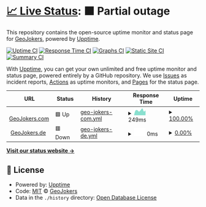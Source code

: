 # [📈 Live Status](https://demo.upptime.js.org): <!--live status--> **🟧 Partial outage**

This repository contains the open-source uptime monitor and status page for [GeoJokers](www.geojokers.com), powered by [Upptime](https://github.com/upptime/upptime).

[![Uptime CI](https://github.com/GeoJokers/upptime/workflows/Uptime%20CI/badge.svg)](https://github.com/GeoJokers/upptime/actions?query=workflow%3A%22Uptime+CI%22)
[![Response Time CI](https://github.com/GeoJokers/upptime/workflows/Response%20Time%20CI/badge.svg)](https://github.com/GeoJokers/upptime/actions?query=workflow%3A%22Response+Time+CI%22)
[![Graphs CI](https://github.com/GeoJokers/upptime/workflows/Graphs%20CI/badge.svg)](https://github.com/GeoJokers/upptime/actions?query=workflow%3A%22Graphs+CI%22)
[![Static Site CI](https://github.com/GeoJokers/upptime/workflows/Static%20Site%20CI/badge.svg)](https://github.com/GeoJokers/upptime/actions?query=workflow%3A%22Static+Site+CI%22)
[![Summary CI](https://github.com/GeoJokers/upptime/workflows/Summary%20CI/badge.svg)](https://github.com/GeoJokers/upptime/actions?query=workflow%3A%22Summary+CI%22)

With [Upptime](https://upptime.js.org), you can get your own unlimited and free uptime monitor and status page, powered entirely by a GitHub repository. We use [Issues](https://github.com/GeoJokers/upptime/issues) as incident reports, [Actions](https://github.com/GeoJokers/upptime/actions) as uptime monitors, and [Pages](https://demo.upptime.js.org) for the status page.

<!--start: status pages-->
<!-- This summary is generated by Upptime (https://github.com/upptime/upptime) -->
<!-- Do not edit this manually, your changes will be overwritten -->
<!-- prettier-ignore -->
| URL | Status | History | Response Time | Uptime |
| --- | ------ | ------- | ------------- | ------ |
| <img alt="" src="https://icons.duckduckgo.com/ip3/www.geojokers.com.ico" height="13"> [GeoJokers.com](http://www.geojokers.com) | 🟩 Up | [geo-jokers-com.yml](https://github.com/GeoJokers/upptime/commits/HEAD/history/geo-jokers-com.yml) | <details><summary><img alt="Response time graph" src="./graphs/geo-jokers-com/response-time-week.png" height="20"> 249ms</summary><br><a href="https://GeoJokers.github.io/upptime/history/geo-jokers-com"><img alt="Response time 280" src="https://img.shields.io/endpoint?url=https%3A%2F%2Fraw.githubusercontent.com%2FGeoJokers%2Fupptime%2FHEAD%2Fapi%2Fgeo-jokers-com%2Fresponse-time.json"></a><br><a href="https://GeoJokers.github.io/upptime/history/geo-jokers-com"><img alt="24-hour response time 247" src="https://img.shields.io/endpoint?url=https%3A%2F%2Fraw.githubusercontent.com%2FGeoJokers%2Fupptime%2FHEAD%2Fapi%2Fgeo-jokers-com%2Fresponse-time-day.json"></a><br><a href="https://GeoJokers.github.io/upptime/history/geo-jokers-com"><img alt="7-day response time 249" src="https://img.shields.io/endpoint?url=https%3A%2F%2Fraw.githubusercontent.com%2FGeoJokers%2Fupptime%2FHEAD%2Fapi%2Fgeo-jokers-com%2Fresponse-time-week.json"></a><br><a href="https://GeoJokers.github.io/upptime/history/geo-jokers-com"><img alt="30-day response time 316" src="https://img.shields.io/endpoint?url=https%3A%2F%2Fraw.githubusercontent.com%2FGeoJokers%2Fupptime%2FHEAD%2Fapi%2Fgeo-jokers-com%2Fresponse-time-month.json"></a><br><a href="https://GeoJokers.github.io/upptime/history/geo-jokers-com"><img alt="1-year response time 290" src="https://img.shields.io/endpoint?url=https%3A%2F%2Fraw.githubusercontent.com%2FGeoJokers%2Fupptime%2FHEAD%2Fapi%2Fgeo-jokers-com%2Fresponse-time-year.json"></a></details> | <details><summary><a href="https://GeoJokers.github.io/upptime/history/geo-jokers-com">100.00%</a></summary><a href="https://GeoJokers.github.io/upptime/history/geo-jokers-com"><img alt="All-time uptime 100.00%" src="https://img.shields.io/endpoint?url=https%3A%2F%2Fraw.githubusercontent.com%2FGeoJokers%2Fupptime%2FHEAD%2Fapi%2Fgeo-jokers-com%2Fuptime.json"></a><br><a href="https://GeoJokers.github.io/upptime/history/geo-jokers-com"><img alt="24-hour uptime 100.00%" src="https://img.shields.io/endpoint?url=https%3A%2F%2Fraw.githubusercontent.com%2FGeoJokers%2Fupptime%2FHEAD%2Fapi%2Fgeo-jokers-com%2Fuptime-day.json"></a><br><a href="https://GeoJokers.github.io/upptime/history/geo-jokers-com"><img alt="7-day uptime 100.00%" src="https://img.shields.io/endpoint?url=https%3A%2F%2Fraw.githubusercontent.com%2FGeoJokers%2Fupptime%2FHEAD%2Fapi%2Fgeo-jokers-com%2Fuptime-week.json"></a><br><a href="https://GeoJokers.github.io/upptime/history/geo-jokers-com"><img alt="30-day uptime 100.00%" src="https://img.shields.io/endpoint?url=https%3A%2F%2Fraw.githubusercontent.com%2FGeoJokers%2Fupptime%2FHEAD%2Fapi%2Fgeo-jokers-com%2Fuptime-month.json"></a><br><a href="https://GeoJokers.github.io/upptime/history/geo-jokers-com"><img alt="1-year uptime 100.00%" src="https://img.shields.io/endpoint?url=https%3A%2F%2Fraw.githubusercontent.com%2FGeoJokers%2Fupptime%2FHEAD%2Fapi%2Fgeo-jokers-com%2Fuptime-year.json"></a></details>
| <img alt="" src="https://icons.duckduckgo.com/ip3/www.geojokers.de.ico" height="13"> [GeoJokers.de](https://www.geojokers.de) | 🟥 Down | [geo-jokers-de.yml](https://github.com/GeoJokers/upptime/commits/HEAD/history/geo-jokers-de.yml) | <details><summary><img alt="Response time graph" src="./graphs/geo-jokers-de/response-time-week.png" height="20"> 0ms</summary><br><a href="https://GeoJokers.github.io/upptime/history/geo-jokers-de"><img alt="Response time 0" src="https://img.shields.io/endpoint?url=https%3A%2F%2Fraw.githubusercontent.com%2FGeoJokers%2Fupptime%2FHEAD%2Fapi%2Fgeo-jokers-de%2Fresponse-time.json"></a><br><a href="https://GeoJokers.github.io/upptime/history/geo-jokers-de"><img alt="24-hour response time 0" src="https://img.shields.io/endpoint?url=https%3A%2F%2Fraw.githubusercontent.com%2FGeoJokers%2Fupptime%2FHEAD%2Fapi%2Fgeo-jokers-de%2Fresponse-time-day.json"></a><br><a href="https://GeoJokers.github.io/upptime/history/geo-jokers-de"><img alt="7-day response time 0" src="https://img.shields.io/endpoint?url=https%3A%2F%2Fraw.githubusercontent.com%2FGeoJokers%2Fupptime%2FHEAD%2Fapi%2Fgeo-jokers-de%2Fresponse-time-week.json"></a><br><a href="https://GeoJokers.github.io/upptime/history/geo-jokers-de"><img alt="30-day response time 0" src="https://img.shields.io/endpoint?url=https%3A%2F%2Fraw.githubusercontent.com%2FGeoJokers%2Fupptime%2FHEAD%2Fapi%2Fgeo-jokers-de%2Fresponse-time-month.json"></a><br><a href="https://GeoJokers.github.io/upptime/history/geo-jokers-de"><img alt="1-year response time 0" src="https://img.shields.io/endpoint?url=https%3A%2F%2Fraw.githubusercontent.com%2FGeoJokers%2Fupptime%2FHEAD%2Fapi%2Fgeo-jokers-de%2Fresponse-time-year.json"></a></details> | <details><summary><a href="https://GeoJokers.github.io/upptime/history/geo-jokers-de">0.00%</a></summary><a href="https://GeoJokers.github.io/upptime/history/geo-jokers-de"><img alt="All-time uptime 22.03%" src="https://img.shields.io/endpoint?url=https%3A%2F%2Fraw.githubusercontent.com%2FGeoJokers%2Fupptime%2FHEAD%2Fapi%2Fgeo-jokers-de%2Fuptime.json"></a><br><a href="https://GeoJokers.github.io/upptime/history/geo-jokers-de"><img alt="24-hour uptime 0.00%" src="https://img.shields.io/endpoint?url=https%3A%2F%2Fraw.githubusercontent.com%2FGeoJokers%2Fupptime%2FHEAD%2Fapi%2Fgeo-jokers-de%2Fuptime-day.json"></a><br><a href="https://GeoJokers.github.io/upptime/history/geo-jokers-de"><img alt="7-day uptime 0.00%" src="https://img.shields.io/endpoint?url=https%3A%2F%2Fraw.githubusercontent.com%2FGeoJokers%2Fupptime%2FHEAD%2Fapi%2Fgeo-jokers-de%2Fuptime-week.json"></a><br><a href="https://GeoJokers.github.io/upptime/history/geo-jokers-de"><img alt="30-day uptime 1.38%" src="https://img.shields.io/endpoint?url=https%3A%2F%2Fraw.githubusercontent.com%2FGeoJokers%2Fupptime%2FHEAD%2Fapi%2Fgeo-jokers-de%2Fuptime-month.json"></a><br><a href="https://GeoJokers.github.io/upptime/history/geo-jokers-de"><img alt="1-year uptime 0.00%" src="https://img.shields.io/endpoint?url=https%3A%2F%2Fraw.githubusercontent.com%2FGeoJokers%2Fupptime%2FHEAD%2Fapi%2Fgeo-jokers-de%2Fuptime-year.json"></a></details>

<!--end: status pages-->

[**Visit our status website →**](https://demo.upptime.js.org)

## 📄 License

- Powered by: [Upptime](https://github.com/upptime/upptime)
- Code: [MIT](./LICENSE) © [GeoJokers](www.geojokers.com)
- Data in the `./history` directory: [Open Database License](https://opendatacommons.org/licenses/odbl/1-0/)

